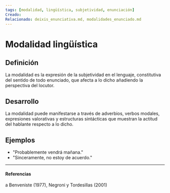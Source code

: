```yaml
---
tags: [modalidad, lingüística, subjetividad, enunciación]
Creado: 
Relacionado: deixis_enunciativa.md, modalidades_enunciado.md
---
```


# Modalidad lingüística

## Definición
La modalidad es la expresión de la subjetividad en el lenguaje, constitutiva del sentido de todo enunciado, que afecta a lo dicho añadiendo la perspectiva del locutor.

## Desarrollo
La modalidad puede manifestarse a través de adverbios, verbos modales, expresiones valorativas y estructuras sintácticas que muestran la actitud del hablante respecto a lo dicho.

## Ejemplos
- "Probablemente vendrá mañana."
- "Sinceramente, no estoy de acuerdo."

---
#### Referencias
a Benveniste (1977), Negroni y Tordesillas (2001) 